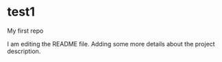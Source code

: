 # test1
My first repo

I am editing the README file. Adding some more details about the project description.
